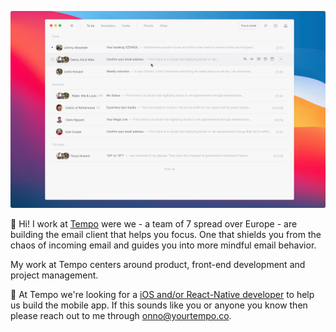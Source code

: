 ![Tempo email client](https://github.com/0nn0/0nn0/raw/master/tempo.png)

👋 Hi! I work at [Tempo](https://www.yourtempo.co) were we -  a team of 7 spread over Europe - are building the email client that helps you focus. One that shields you from the chaos of incoming email and guides you into more mindful email behavior.

My work at Tempo centers around product, front-end development and project management.

📱 At Tempo we're looking for a [iOS and/or React-Native developer](https://www.yourtempo.co/positions/react-native-developer) to help us build the mobile app. If this sounds like you or anyone you know then please reach out to me through onno@yourtempo.co.
